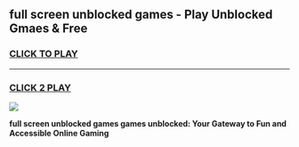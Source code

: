 
## full screen unblocked games - Play Unblocked Gmaes & Free
<h3>
<a href="https://premium.freeplayer.one?title=full_screen_unblocked_games&ref=20F">CLICK TO PLAY</a></h3>
<hr>

<h3>
<a href="https://premium.freeplayer.one?title=full_screen_unblocked_games&ref=20F">CLICK 2 PLAY</a>
  
</h3>

<a href="https://premium.freeplayer.one?title=full_screen_unblocked_games&ref=20F/"><img src="https://clearcache.store/games.png"></a>


**full screen unblocked games games unblocked: Your Gateway to Fun and Accessible Online Gaming**

